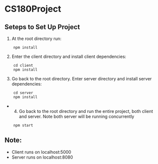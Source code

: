 # CS180Project

## Seteps to Set Up Project

1. At the root directory run:
```
    npm install
```

2. Enter the client directory and install client dependencies:

```
    cd client
    npm install
```

3. Go back to the root directory. Enter server directory and install server dependencies:

```
    cd server
    npm install
```

- 4. Go back to the root directory and run the entire project, both client and server. Note both server will be running concurrently

```
    npm start
```

## Note:
- Client runs on localhost:5000
- Server runs on localhost:8080
